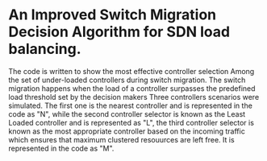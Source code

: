 # An Improved Switch Migration Decision Algorithm for SDN load balancing.
The code is written to show the most effective controller selection
Among the set of under-loaded controllers during switch migration.
The switch migration happens when the load of a controller surpasses the predefined 
load threshold set by the decision makers
Three controllers scenarios were simulated. The first one is the nearest controller 
and is represented in the code as "N", while the second controller selector is known as 
the Least Loaded controller and is represented as "L", the third controller selector is
known as the most appropriate controller based on the incoming traffic which ensures that maximum 
clustered resouurces are left free. It is represented in the code as "M".
